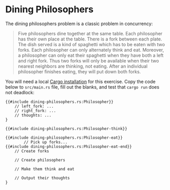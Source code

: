 # Dining Philosophers

The dining philosophers problem is a classic problem in concurrency:

> Five philosophers dine together at the same table. Each philosopher has their
> own place at the table. There is a fork between each plate. The dish served is
> a kind of spaghetti which has to be eaten with two forks. Each philosopher can
> only alternately think and eat. Moreover, a philosopher can only eat their
> spaghetti when they have both a left and right fork. Thus two forks will only
> be available when their two nearest neighbors are thinking, not eating. After
> an individual philosopher finishes eating, they will put down both forks.

You will need a local [Cargo installation](../../cargo/running-locally.md) for
this exercise. Copy the code below to `src/main.rs` file, fill out the blanks,
and test that `cargo run` does not deadlock:

```rust,compile_fail
{{#include dining-philosophers.rs:Philosopher}}
    // left_fork: ...
    // right_fork: ...
    // thoughts: ...
}

{{#include dining-philosophers.rs:Philosopher-think}}

{{#include dining-philosophers.rs:Philosopher-eat}}
        // Pick up forks...
{{#include dining-philosophers.rs:Philosopher-eat-end}}
    // Create forks

    // Create philosophers

    // Make them think and eat

    // Output their thoughts
}
```

